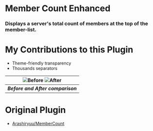 # Member Count Enhanced
### Displays a server's total count of members at the top of the member-list.

# My Contributions to this Plugin
 * Theme-friendly transparency
 * Thousands separators

| ![Before](https://i.imgur.com/aSFoosx.png "title") ![After](https://i.imgur.com/FjNpxSb.png) |
|:--:| 
| ***Before and After comparison*** | 
 
# Original Plugin
 * [Arashiryuu/MemberCount](https://github.com/Arashiryuu/crap/tree/master/ToastIntegrated/MemberCount)
